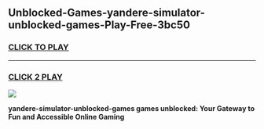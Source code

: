 
## Unblocked-Games-yandere-simulator-unblocked-games-Play-Free-3bc50
<h3>
<a href="https://premium76.site?title=yandere-simulator-unblocked-games&ref=19M">CLICK TO PLAY</a></h3>
<hr>

<h3>
<a href="https://premium76.site?title=yandere-simulator-unblocked-games&ref=19M">CLICK 2 PLAY</a>
  
</h3>

<a href="https://premium76.site?title=yandere-simulator-unblocked-games&ref=19M"><img src="https://clearcache.store/games.png"></a>


**yandere-simulator-unblocked-games games unblocked: Your Gateway to Fun and Accessible Online Gaming**
